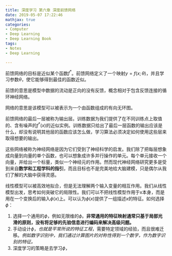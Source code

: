 ```yaml
---
title: 深度学习 第六章 深度前馈网络
date: 2019-05-07 17:22:46
mathjax: true
categories:
- Computer
- Deep Learning
- Deep Learning Book
tags:
- Notes
- Deep Learning

---
```


前馈网络的目标是近似某个函数$f^*$。前馈网络定义了一个映射$y=f(x;\theta)$，并且学习参数$\theta$，使它能够得到最佳的函数近似。

前馈的意思是模型中数据的流动是正向的没有反馈，概念相对于包含反馈连接的循环神经网络。

网络的意思是该模型可以被表示为一个由函数组成的有向无环图。

前馈网络的最后一层被称为输出层。训练数据为我们提供了在不同训练点上取值的、含有噪声的$f^*(x)$的近似实例。训练数据只给出了最后一层函数的输出应该是什么，却没有说明其他层的函数应该怎么做，学习算法必须决定如何使用这些层来取得想要的输出。

这些网络被称为神经网络是因为它们受到了神经科学的启发。我们除了把每层想象成向量到向量的单个函数，也可以想象成许多并行操作的单元。每个单元接收一个向量，并给出一个标量，类似一个神经元的作用。然而现代神经网络研究更多是受到来自**数学和工程学科的指引**，而且目标也不是完美地给大脑建模，只是偶尔从我们了解的大脑中获得灵感。

线性模型可以被高效地拟合，但是无法理解两个输入变量的相互作用。我们从线性模型出发，思考如何突破它的局限性。我们可以不把线性模型作用于x本身，而是用在一个变换后的输入$\phi(x)$上。可以认为$\phi(x)$提供了一组描述$x$的特征。如何选择$\phi$：

1. 选择一个通用的$\phi$，例如无限维的$\phi$。**非常通用的特征映射通常只基于局部光滑的原则，没有将足够的先验信息进行编码来解决高级问题。**
2. 手动设计$\phi$，_也就是平常所说的特征工程_，需要特定领域的经验，而且很难迁移。*例如数字识别中，我们通过计算图片的对称性得到一个数字，作为数字识别的特征。*
3. 深度学习的策略是去学习$\phi$，

